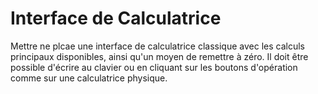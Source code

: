 # Interface de Calculatrice
Mettre ne plcae une interface de calculatrice classique avec les calculs principaux disponibles, ainsi qu'un moyen de remettre à zéro. 
Il doit être possible d'écrire au clavier ou en cliquant sur les boutons d'opération comme sur une calculatrice physique.